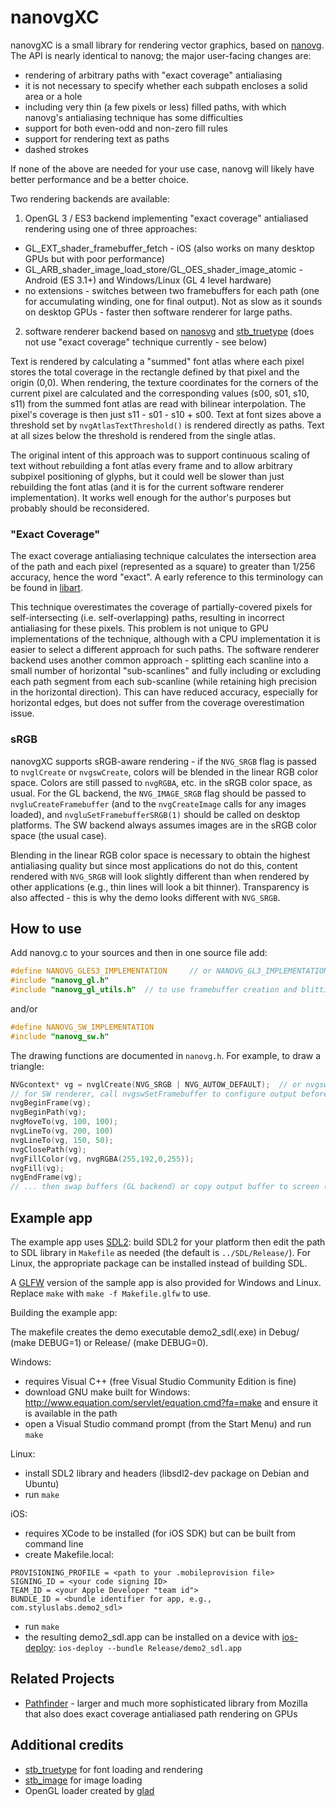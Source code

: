 # nanovgXC #

nanovgXC is a small library for rendering vector graphics, based on [nanovg](https://github.com/memononen/nanovg).  The API is nearly identical to nanovg; the major user-facing changes are:

* rendering of arbitrary paths with "exact coverage" antialiasing
 * it is not necessary to specify whether each subpath encloses a solid area or a hole
 * including very thin (a few pixels or less) filled paths, with which nanovg's antialiasing technique has some difficulties
* support for both even-odd and non-zero fill rules
* support for rendering text as paths
* dashed strokes

If none of the above are needed for your use case, nanovg will likely have better performance and be a better choice.

Two rendering backends are available:
1. OpenGL 3 / ES3 backend implementing "exact coverage" antialiased rendering using one of three approaches:
 * GL_EXT_shader_framebuffer_fetch - iOS (also works on many desktop GPUs but with poor performance)
 * GL_ARB_shader_image_load_store/GL_OES_shader_image_atomic - Android (ES 3.1+) and Windows/Linux (GL 4 level hardware)
 * no extensions - switches between two framebuffers for each path (one for accumulating winding, one for final output).  Not as slow as it sounds on desktop GPUs - faster then software renderer for large paths.
2. software renderer backend based on [nanosvg](https://github.com/memononen/nanosvg) and [stb_truetype](https://github.com/nothings/stb) (does not use "exact coverage" technique currently - see below)

Text is rendered by calculating a "summed" font atlas where each pixel stores the total coverage in the rectangle defined by that pixel and the origin (0,0).  When rendering, the texture coordinates for the corners of the current pixel are calculated and the corresponding values (s00, s01, s10, s11) from the summed font atlas are read with bilinear interpolation.  The pixel's coverage is then just s11 - s01 - s10 + s00.  Text at font sizes above a threshold set by `nvgAtlasTextThreshold()` is rendered directly as paths.  Text at all sizes below the threshold is rendered from the single atlas.

The original intent of this approach was to support continuous scaling of text without rebuilding a font atlas every frame and to allow arbitrary subpixel positioning of glyphs, but it could well be slower than just rebuilding the font atlas (and it is for the current software renderer implementation).  It works well enough for the author's purposes but probably should be reconsidered.


### "Exact Coverage" ###

The exact coverage antialiasing technique calculates the intersection area of the path and each pixel (represented as a square) to greater than 1/256 accuracy, hence the word "exact".  A early reference to this terminology can be found in [libart](https://people.gnome.org/~mathieu/libart/internals.html).

This technique overestimates the coverage of partially-covered pixels for self-intersecting (i.e. self-overlapping) paths, resulting in incorrect antialiasing for these pixels.  This problem is not unique to GPU implementations of the technique, although with a CPU implementation it is easier to select a different approach for such paths.  The software renderer backend uses another common approach - splitting each scanline into a small number of horizontal "sub-scanlines" and fully including or excluding each path segment from each sub-scanline (while retaining high precision in the horizontal direction).  This can have reduced accuracy, especially for horizontal edges, but does not suffer from the coverage overestimation issue.


### sRGB ###

nanovgXC supports sRGB-aware rendering - if the `NVG_SRGB` flag is passed to `nvglCreate` or `nvgswCreate`, colors will be blended in the linear RGB color space.  Colors are still passed to `nvgRGBA`, etc. in the sRGB color space, as usual.  For the GL backend, the `NVG_IMAGE_SRGB` flag should be passed to `nvgluCreateFramebuffer` (and to the `nvgCreateImage` calls for any images loaded), and `nvgluSetFramebufferSRGB(1)` should be called on desktop platforms.  The SW backend always assumes images are in the sRGB color space (the usual case).

Blending in the linear RGB color space is necessary to obtain the highest antialiasing quality but since most applications do not do this, content rendered with `NVG_SRGB` will look slightly different than when rendered by other applications (e.g., thin lines will look a bit thinner).  Transparency is also affected - this is why the demo looks different with `NVG_SRGB`.


## How to use ##

Add nanovg.c to your sources and then in one source file add:
```C
#define NANOVG_GLES3_IMPLEMENTATION 	// or NANOVG_GL3_IMPLEMENTATION
#include "nanovg_gl.h"
#include "nanovg_gl_utils.h"  // to use framebuffer creation and blitting functions
```
and/or
```C
#define NANOVG_SW_IMPLEMENTATION
#include "nanovg_sw.h"
```

The drawing functions are documented in `nanovg.h`.  For example, to draw a triangle:
``` C
NVGcontext* vg = nvglCreate(NVG_SRGB | NVG_AUTOW_DEFAULT);  // or nvgswCreate
// for SW renderer, call nvgswSetFramebuffer to configure output before nvgBeginFrame
nvgBeginFrame(vg);
nvgBeginPath(vg);
nvgMoveTo(vg, 100, 100);
nvgLineTo(vg, 200, 100)
nvgLineTo(vg, 150, 50);
nvgClosePath(vg);
nvgFillColor(vg, nvgRGBA(255,192,0,255));
nvgFill(vg);
nvgEndFrame(vg);
// ... then swap buffers (GL backend) or copy output buffer to screen (SW backend)
```

## Example app ##

The example app uses [SDL2](https://www.libsdl.org/): build SDL2 for your platform then edit the path to SDL library in `Makefile` as needed (the default is `../SDL/Release/`).  For Linux, the appropriate package can be installed instead of building SDL.

A [GLFW](https://www.glfw.org/) version of the sample app is also provided for Windows and Linux.  Replace `make` with `make -f Makefile.glfw` to use.

Building the example app:

The makefile creates the demo executable demo2_sdl(.exe) in Debug/ (make DEBUG=1) or Release/ (make DEBUG=0).

Windows:
* requires Visual C++ (free Visual Studio Community Edition is fine)
* download GNU make built for Windows: http://www.equation.com/servlet/equation.cmd?fa=make and ensure it is available in the path
* open a Visual Studio command prompt (from the Start Menu) and run `make`

Linux:
* install SDL2 library and headers (libsdl2-dev package on Debian and Ubuntu)
* run `make`

iOS:
* requires XCode to be installed (for iOS SDK) but can be built from command line
* create Makefile.local:
```
PROVISIONING_PROFILE = <path to your .mobileprovision file>
SIGNING_ID = <your code signing ID>
TEAM_ID = <your Apple Developer "team id">
BUNDLE_ID = <bundle identifier for app, e.g., com.styluslabs.demo2_sdl>
```
* run `make`
* the resulting demo2_sdl.app can be installed on a device with [ios-deploy](https://github.com/ios-control/ios-deploy): `ios-deploy --bundle Release/demo2_sdl.app`


## Related Projects ##

* [Pathfinder](https://github.com/servo/pathfinder) - larger and much more sophisticated library from Mozilla that also does exact coverage antialiased path rendering on GPUs


## Additional credits ##

* [stb_truetype](https://github.com/nothings/stb) for font loading and rendering
* [stb_image](https://github.com/nothings/stb) for image loading
* OpenGL loader created by [glad](https://github.com/Dav1dde/glad)
